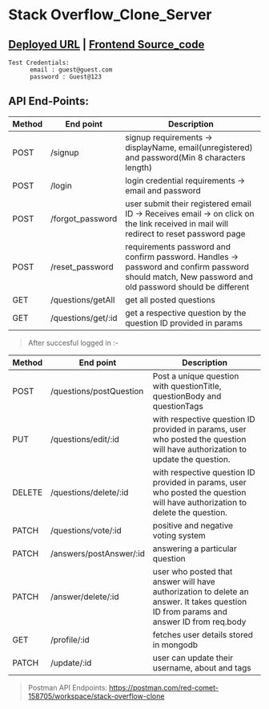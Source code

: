 # Stack Overflow_Clone_Server

## [Deployed URL](https://stack-overflow-api.onrender.com) | [Frontend Source_code](https://github.com/SaiPraneethPegada/stack-overflow-clone-client.git)
 

    Test Credentials: 
          email : guest@guest.com
          password : Guest@123



## API End-Points:

| Method | End point | Description |
| ---- | ---- | ---- |
| POST | /signup | signup requirements -> displayName, email(unregistered) and password(Min 8 characters length) |
| POST | /login | login credential requirements -> email and password |
| POST | /forgot_password | user submit their registered email ID -> Receives email -> on click on the link received in mail will redirect to reset password page  |
| POST | /reset_password | requirements password and confirm password. Handles -> password and confirm password should match, New password and old password should be different |
| GET | /questions/getAll | get all posted questions |
| GET | /questions/get/:id | get a respective question by the question ID provided in params |

> After succesful logged in :-

| Method | End point | Description |
| ---- | ---- | ---- |
| POST | /questions/postQuestion | Post a unique question with questionTitle, questionBody and questionTags |
| PUT | /questions/edit/:id | with respective question ID provided in params, user who posted the question will have authorization to update the question. |
| DELETE | /questions/delete/:id | with respective question ID provided in params, user who posted the question will have authorization to delete the question. |
| PATCH | /questions/vote/:id | positive and negative voting system |
| PATCH | /answers/postAnswer/:id | answering a particular question |
| PATCH | /answer/delete/:id | user who posted that answer will have authorization to delete an answer. It takes question ID from params and answer ID from req.body |
| GET | /profile/:id | fetches user details stored in mongodb |
| PATCH | /update/:id | user can update their username, about and tags |

> Postman API Endpoints: https://postman.com/red-comet-158705/workspace/stack-overflow-clone
